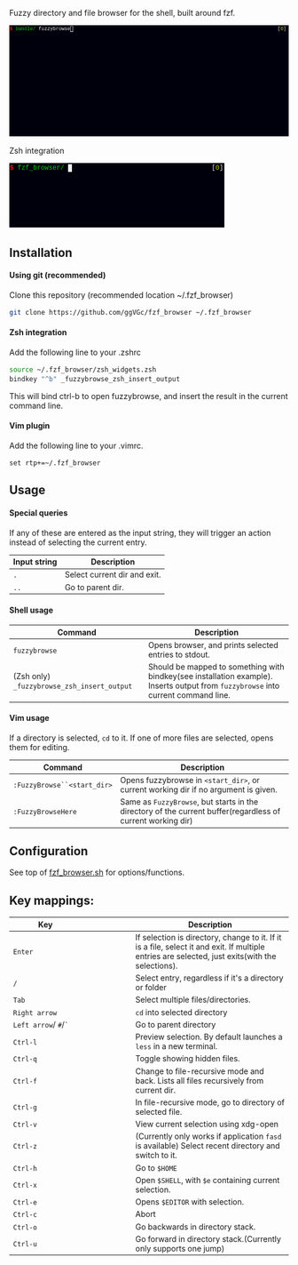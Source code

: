 
Fuzzy directory and file browser for the shell, built around fzf.

![](doc/fzfbrowcast1.gif)

Zsh integration

![](doc/zsh_example.gif)


Installation
------------

#### Using git (recommended)

Clone this repository (recommended location ~/.fzf_browser)
```sh
git clone https://github.com/ggVGc/fzf_browser ~/.fzf_browser
```

#### Zsh integration

Add the following line to your .zshrc
```sh
source ~/.fzf_browser/zsh_widgets.zsh
bindkey "^b" _fuzzybrowse_zsh_insert_output
```
This will bind ctrl-b to open fuzzybrowse, and insert the result in the current command line.


#### Vim plugin

Add the following line to your .vimrc. 
```vim
set rtp+=~/.fzf_browser
```

Usage
-----
#### Special queries
If any of these are entered as the input string, they will trigger an action instead of selecting the current entry.

| Input string                | Description                                                      |
| -------------------------- | ---------------------------------------------------------------- |
| `.`                   | Select current dir and exit. |
| `..`| Go to parent dir. |


#### Shell usage
| Command                | Description                                                      |
| -------------------------- | ---------------------------------------------------------------- |
| `fuzzybrowse`                   | Opens browser, and prints selected entries to stdout. |
| (Zsh only) `_fuzzybrowse_zsh_insert_output`| Should be mapped to something with bindkey(see installation example). Inserts output from `fuzzybrowse` into current command line. |

#### Vim usage
If a directory is selected, `cd` to it. If one of more files are selected, opens them for editing.

| Command                                | Description                                                      |
| -------------------------------------- | ---------------------------------------------------------------- |
| `:FuzzyBrowse``<start_dir>`           | Opens fuzzybrowse in `<start_dir>`, or current working dir if no argument is given. |
| `:FuzzyBrowseHere`                     | Same as `FuzzyBrowse`, but starts in the directory of the current buffer(regardless of current working dir) |



Configuration
-------------
See top of [fzf_browser.sh](https://github.com/ggVGc/fzf_browser/blob/master/fzf_browser.sh) for options/functions.

Key mappings:
-------------


|  &nbsp;&nbsp;&nbsp;&nbsp;&nbsp;&nbsp;&nbsp;&nbsp;&nbsp;&nbsp;&nbsp;&nbsp;Key&nbsp;&nbsp;&nbsp;&nbsp;&nbsp;&nbsp;&nbsp;&nbsp;&nbsp;&nbsp;&nbsp;&nbsp;&nbsp;&nbsp;&nbsp;&nbsp;&nbsp;&nbsp;&nbsp;&nbsp;&nbsp;&nbsp;&nbsp;&nbsp;&nbsp;&nbsp;&nbsp;&nbsp;&nbsp;&nbsp;&nbsp;&nbsp;&nbsp;&nbsp;&nbsp;&nbsp; | Description                                                      |
| -------------------------------------- | ---------------------------------------------------------------- |
| `Enter`                                | If selection is directory, change to it. If it is a file, select it and exit. If multiple entries are selected, just exits(with the selections).|
| `/`                                    | Select entry, regardless if it's a directory or folder |
| `Tab`                                  | Select multiple files/directories.|
| `Right arrow`                          | `cd` into selected directory |
| `Left arrow`/ `#`/`` ` ``              | Go to parent directory|
| `Ctrl-l`                               | Preview selection. By default launches a `less` in a new terminal.|
| `Ctrl-q`                               | Toggle showing hidden files.|
| `Ctrl-f`                               | Change to file-recursive mode and back. Lists all files recursively from current dir.|
| `Ctrl-g`                               | In file-recursive mode, go to directory of selected file. |
| `Ctrl-v`                               | View current selection using xdg-open |
| `Ctrl-z`                               | (Currently only works if application `fasd` is available) Select recent directory and switch to it. |
| `Ctrl-h`                               | Go to `$HOME`|
| `Ctrl-x`                               | Open `$SHELL`, with `$e` containing current selection.|
| `Ctrl-e`                               | Opens `$EDITOR` with selection.|
| `Ctrl-c`                               | Abort|
| `Ctrl-o`                               | Go backwards in directory stack.|
| `Ctrl-u`                               | Go forward in directory stack.(Currently only supports one jump)|


